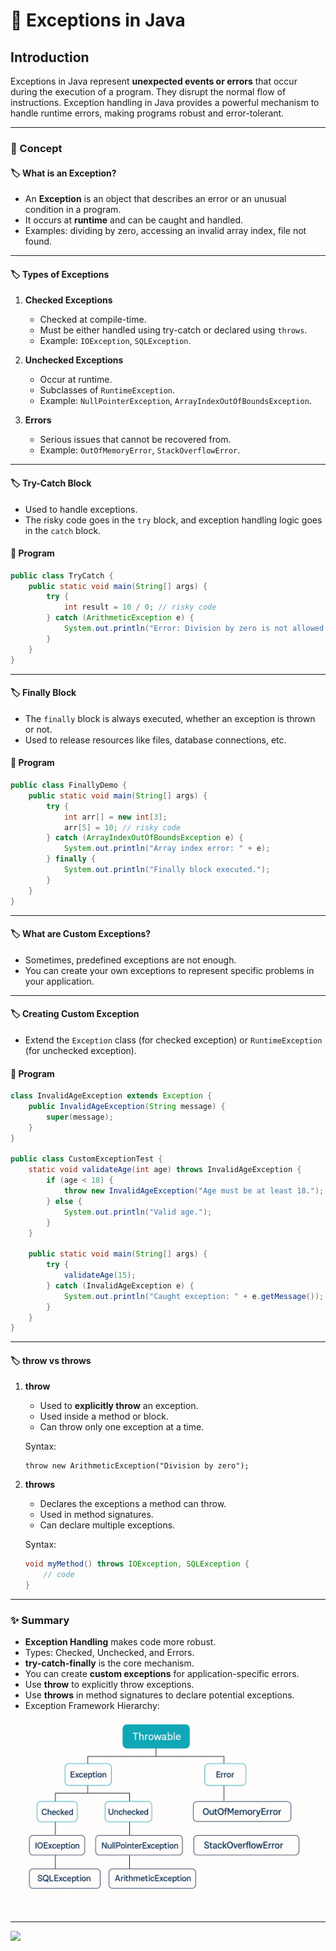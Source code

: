 # 🚀 Exceptions in Java

## Introduction

Exceptions in Java represent **unexpected events or errors** that occur during the execution of a program. They disrupt the normal flow of instructions. Exception handling in Java provides a powerful mechanism to handle runtime errors, making programs robust and error-tolerant.

---
### 📘 Concept

#### 🏷️ What is an Exception?

* An **Exception** is an object that describes an error or an unusual condition in a program.
* It occurs at **runtime** and can be caught and handled.
* Examples: dividing by zero, accessing an invalid array index, file not found.

---

#### 🏷️ Types of Exceptions

1. **Checked Exceptions**

    * Checked at compile-time.
    * Must be either handled using try-catch or declared using `throws`.
    * Example: `IOException`, `SQLException`.

2. **Unchecked Exceptions**

    * Occur at runtime.
    * Subclasses of `RuntimeException`.
    * Example: `NullPointerException`, `ArrayIndexOutOfBoundsException`.

3. **Errors**

    * Serious issues that cannot be recovered from.
    * Example: `OutOfMemoryError`, `StackOverflowError`.

---

#### 🏷️ Try-Catch Block

* Used to handle exceptions.
* The risky code goes in the `try` block, and exception handling logic goes in the `catch` block.

#### 📝 Program

```java
public class TryCatch {
    public static void main(String[] args) {
        try {
            int result = 10 / 0; // risky code
        } catch (ArithmeticException e) {
            System.out.println("Error: Division by zero is not allowed.");
        }
    }
}
```

---

#### 🏷️ Finally Block

* The `finally` block is always executed, whether an exception is thrown or not.
* Used to release resources like files, database connections, etc.

#### 📝 Program

```java
public class FinallyDemo {
    public static void main(String[] args) {
        try {
            int arr[] = new int[3];
            arr[5] = 10; // risky code
        } catch (ArrayIndexOutOfBoundsException e) {
            System.out.println("Array index error: " + e);
        } finally {
            System.out.println("Finally block executed.");
        }
    }
}
```

---

#### 🏷️ What are Custom Exceptions?

* Sometimes, predefined exceptions are not enough.
* You can create your own exceptions to represent specific problems in your application.

---

#### 🏷️ Creating Custom Exception

* Extend the `Exception` class (for checked exception) or `RuntimeException` (for unchecked exception).

#### 📝 Program

```java
class InvalidAgeException extends Exception {
    public InvalidAgeException(String message) {
        super(message);
    }
}

public class CustomExceptionTest {
    static void validateAge(int age) throws InvalidAgeException {
        if (age < 18) {
            throw new InvalidAgeException("Age must be at least 18.");
        } else {
            System.out.println("Valid age.");
        }
    }

    public static void main(String[] args) {
        try {
            validateAge(15);
        } catch (InvalidAgeException e) {
            System.out.println("Caught exception: " + e.getMessage());
        }
    }
}
```

---

#### 🏷️ throw vs throws

1. **throw**

   * Used to **explicitly throw** an exception.
   * Used inside a method or block.
   * Can throw only one exception at a time.

   Syntax:
   
   ```
   throw new ArithmeticException("Division by zero");
   ```

2. **throws**

    * Declares the exceptions a method can throw.
    * Used in method signatures.
    * Can declare multiple exceptions.

   Syntax:

   ```java
   void myMethod() throws IOException, SQLException {
       // code
   }
   ```

---

### ✨ Summary

* **Exception Handling** makes code more robust.
* Types: Checked, Unchecked, and Errors.
* **try-catch-finally** is the core mechanism.
* You can create **custom exceptions** for application-specific errors.
* Use **throw** to explicitly throw exceptions.
* Use **throws** in method signatures to declare potential exceptions.
* Exception Framework Hierarchy:
  ![img.png](../../../../resources/img/exception/exception-framework-hierarchy.png)

---

[![](https://img.shields.io/badge/Go_Back-🔙-d6cadd?style=for-the-badge&labelColor=d6cadd)](../../../../../../course-docs/TABLE_CONTENT_README.md)

